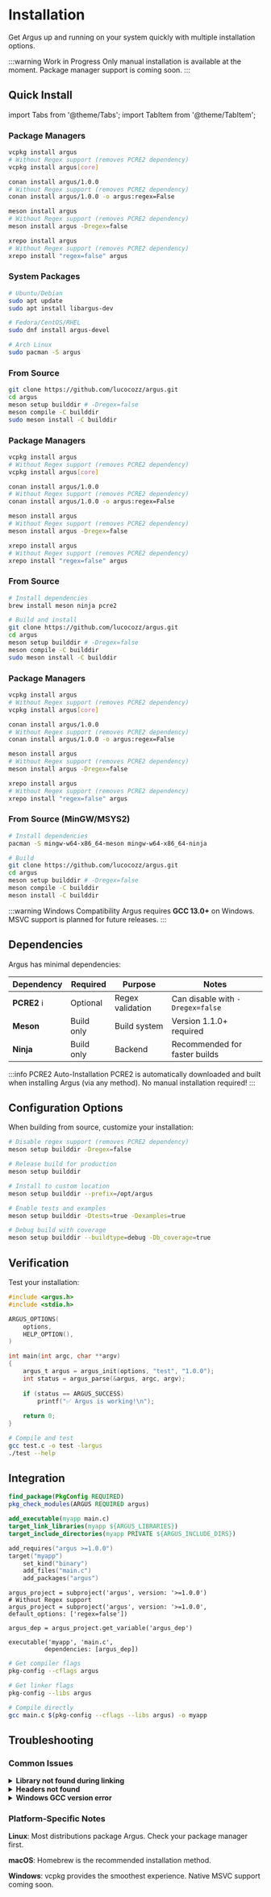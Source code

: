 # Installation

Get Argus up and running on your system quickly with multiple installation options.

:::warning Work in Progress
Only manual installation is available at the moment. Package manager support is coming soon.
:::

## Quick Install

import Tabs from '@theme/Tabs';
import TabItem from '@theme/TabItem';

<Tabs>
<TabItem value="linux" label="Linux" default>

### Package Managers

<Tabs>
<TabItem value="vcpkg" label="vcpkg">

```bash
vcpkg install argus
# Without Regex support (removes PCRE2 dependency)
vcpkg install argus[core]
```

</TabItem>
<TabItem value="conan" label="Conan">

```bash
conan install argus/1.0.0
# Without Regex support (removes PCRE2 dependency)
conan install argus/1.0.0 -o argus:regex=False
```

</TabItem>
<TabItem value="meson" label="Meson">

```bash
meson install argus
# Without Regex support (removes PCRE2 dependency)
meson install argus -Dregex=false
```

</TabItem>
<TabItem value="xrepo" label="XRepo">

```bash
xrepo install argus
# Without Regex support (removes PCRE2 dependency)
xrepo install "regex=false" argus
```

</TabItem>
</Tabs>

### System Packages

```bash
# Ubuntu/Debian
sudo apt update
sudo apt install libargus-dev

# Fedora/CentOS/RHEL
sudo dnf install argus-devel

# Arch Linux
sudo pacman -S argus
```

### From Source

```bash
git clone https://github.com/lucocozz/argus.git
cd argus
meson setup builddir # -Dregex=false
meson compile -C builddir
sudo meson install -C builddir
```

</TabItem>
<TabItem value="macos" label="macOS">

### Package Managers

<Tabs>
<TabItem value="vcpkg" label="vcpkg">

```bash
vcpkg install argus
# Without Regex support (removes PCRE2 dependency)
vcpkg install argus[core]
```

</TabItem>
<TabItem value="conan" label="Conan">

```bash
conan install argus/1.0.0
# Without Regex support (removes PCRE2 dependency)
conan install argus/1.0.0 -o argus:regex=False
```

</TabItem>
<TabItem value="meson" label="Meson">

```bash
meson install argus
# Without Regex support (removes PCRE2 dependency)
meson install argus -Dregex=false
```

</TabItem>
<TabItem value="xrepo" label="XRepo">

```bash
xrepo install argus
# Without Regex support (removes PCRE2 dependency)
xrepo install "regex=false" argus
```

</TabItem>
</Tabs>

### From Source

```bash
# Install dependencies
brew install meson ninja pcre2

# Build and install
git clone https://github.com/lucocozz/argus.git
cd argus
meson setup builddir # -Dregex=false
meson compile -C builddir
sudo meson install -C builddir
```

</TabItem>
<TabItem value="windows" label="Windows">

### Package Managers

<Tabs>
<TabItem value="vcpkg" label="vcpkg">

```bash
vcpkg install argus
# Without Regex support (removes PCRE2 dependency)
vcpkg install argus[core]
```

</TabItem>
<TabItem value="conan" label="Conan">

```bash
conan install argus/1.0.0
# Without Regex support (removes PCRE2 dependency)
conan install argus/1.0.0 -o argus:regex=False
```

</TabItem>
<TabItem value="meson" label="Meson">

```bash
meson install argus
# Without Regex support (removes PCRE2 dependency)
meson install argus -Dregex=false
```

</TabItem>
<TabItem value="xrepo" label="XRepo">

```bash
xrepo install argus
# Without Regex support (removes PCRE2 dependency)
xrepo install "regex=false" argus
```

</TabItem>
</Tabs>

### From Source (MinGW/MSYS2)

```bash
# Install dependencies
pacman -S mingw-w64-x86_64-meson mingw-w64-x86_64-ninja

# Build
git clone https://github.com/lucocozz/argus.git
cd argus
meson setup builddir # -Dregex=false
meson compile -C builddir
meson install -C builddir
```

:::warning Windows Compatibility
Argus requires **GCC 13.0+** on Windows. MSVC support is planned for future releases.
:::

</TabItem>
</Tabs>

## Dependencies

Argus has minimal dependencies:

| Dependency | Required | Purpose | Notes |
|------------|----------|---------|-------|
| **PCRE2** ℹ️ | Optional | Regex validation | Can disable with `-Dregex=false` |
| **Meson** | Build only | Build system | Version 1.1.0+ required |
| **Ninja** | Build only | Backend | Recommended for faster builds |

:::info PCRE2 Auto-Installation
PCRE2 is automatically downloaded and built when installing Argus (via any method). No manual installation required!
:::

## Configuration Options

When building from source, customize your installation:

<Tabs>
<TabItem value="basic" label="Basic Options">

```bash
# Disable regex support (removes PCRE2 dependency)
meson setup builddir -Dregex=false

# Release build for production
meson setup builddir

# Install to custom location
meson setup builddir --prefix=/opt/argus
```

</TabItem>
<TabItem value="development" label="Development">

```bash
# Enable tests and examples
meson setup builddir -Dtests=true -Dexamples=true

# Debug build with coverage
meson setup builddir --buildtype=debug -Db_coverage=true
```

</TabItem>
</Tabs>

## Verification

Test your installation:

```c title="test.c"
#include <argus.h>
#include <stdio.h>

ARGUS_OPTIONS(
    options,
    HELP_OPTION(),
)

int main(int argc, char **argv)
{
    argus_t argus = argus_init(options, "test", "1.0.0");
    int status = argus_parse(&argus, argc, argv);
    
    if (status == ARGUS_SUCCESS)
        printf("✅ Argus is working!\n");
    
    return 0;
}
```

```bash
# Compile and test
gcc test.c -o test -largus
./test --help
```

## Integration

<Tabs>
<TabItem value="cmake" label="CMake" default>

```cmake title="CMakeLists.txt"
find_package(PkgConfig REQUIRED)
pkg_check_modules(ARGUS REQUIRED argus)

add_executable(myapp main.c)
target_link_libraries(myapp ${ARGUS_LIBRARIES})
target_include_directories(myapp PRIVATE ${ARGUS_INCLUDE_DIRS})
```

</TabItem>
<TabItem value="xmake" label="XMake">

```lua title="xmake.lua"
add_requires("argus >=1.0.0")
target("myapp")
    set_kind("binary")
    add_files("main.c")
    add_packages("argus")
```

</TabItem>
<TabItem value="meson" label="Meson">

```meson title="meson.build"
argus_project = subproject('argus', version: '>=1.0.0')
# Without Regex support
argus_project = subproject('argus', version: '>=1.0.0', default_options: ['regex=false'])

argus_dep = argus_project.get_variable('argus_dep')

executable('myapp', 'main.c', 
          dependencies: [argus_dep])
```

</TabItem>
<TabItem value="pkg-config" label="pkg-config">

```bash
# Get compiler flags
pkg-config --cflags argus

# Get linker flags  
pkg-config --libs argus

# Compile directly
gcc main.c $(pkg-config --cflags --libs argus) -o myapp
```

</TabItem>
</Tabs>

## Troubleshooting

### Common Issues

<details>
<summary><strong>Library not found during linking</strong></summary>

```bash
# Add library path
export LD_LIBRARY_PATH=$LD_LIBRARY_PATH:/usr/local/lib
sudo ldconfig

# Or specify path explicitly
gcc main.c -L/usr/local/lib -largus -o myapp
```

</details>

<details>
<summary><strong>Headers not found</strong></summary>

```bash
# Add include path
gcc main.c -I/usr/local/include -largus -o myapp

# Check installation
find /usr -name "argus.h" 2>/dev/null
```

</details>

<details>
<summary><strong>Windows GCC version error</strong></summary>

```bash
# Check GCC version
gcc --version

# Update if < 13.0.0
# MSYS2: pacman -S mingw-w64-x86_64-gcc
# Or use MSVC build (coming soon)
```

</details>

### Platform-Specific Notes

**Linux**: Most distributions package Argus. Check your package manager first.

**macOS**: Homebrew is the recommended installation method.

**Windows**: vcpkg provides the smoothest experience. Native MSVC support coming soon.
